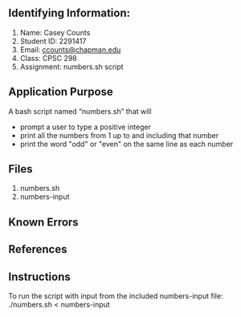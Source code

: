 ## Identifying Information: 
1. Name: Casey Counts
2. Student ID: 2291417
3. Email: ccounts@chapman.edu
4. Class: CPSC 298
5. Assignment: numbers.sh script

## Application Purpose
A bash script named “numbers.sh” that will 
- prompt a user to type a positive integer 
- print all the numbers from 1 up to and including that number 
- print the word "odd" or "even" on the same line as each number

## Files 
1. numbers.sh
2. numbers-input

## Known Errors 

## References

## Instructions
To run the script with input from the included numbers-input file:
./numbers.sh < numbers-input

